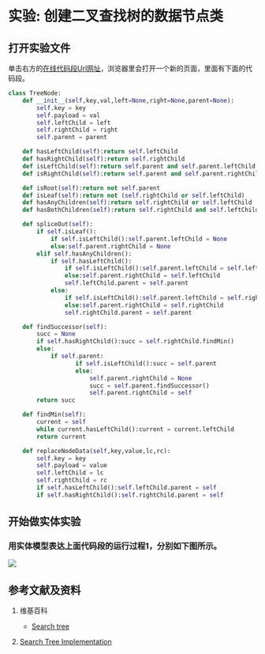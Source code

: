 # 实验: 创建二叉查找树的数据节点类

## 打开实验文件

单击右方的[在线代码段Url网址](http://www.pythontutor.com/visualize.html#code=class%20TreeNode%3A%0A%20%20%20%20def%20__init__%28self,key,val,left%3DNone,right%3DNone,parent%3DNone%29%3A%0A%20%20%20%20%20%20%20%20self.key%20%3D%20key%0A%20%20%20%20%20%20%20%20self.payload%20%3D%20val%0A%20%20%20%20%20%20%20%20self.leftChild%20%3D%20left%0A%20%20%20%20%20%20%20%20self.rightChild%20%3D%20right%0A%20%20%20%20%20%20%20%20self.parent%20%3D%20parent%0A%0A%20%20%20%20def%20hasLeftChild%28self%29%3Areturn%20self.leftChild%0A%20%20%20%20def%20hasRightChild%28self%29%3Areturn%20self.rightChild%0A%20%20%20%20def%20isLeftChild%28self%29%3Areturn%20self.parent%20and%20self.parent.leftChild%20%3D%3D%20self%0A%20%20%20%20def%20isRightChild%28self%29%3Areturn%20self.parent%20and%20self.parent.rightChild%20%3D%3D%20self%0A%0A%20%20%20%20def%20isRoot%28self%29%3Areturn%20not%20self.parent%0A%20%20%20%20def%20isLeaf%28self%29%3Areturn%20not%20%28self.rightChild%20or%20self.leftChild%29%0A%20%20%20%20def%20hasAnyChildren%28self%29%3Areturn%20self.rightChild%20or%20self.leftChild%0A%20%20%20%20def%20hasBothChildren%28self%29%3Areturn%20self.rightChild%20and%20self.leftChild%0A%0A%20%20%20%20def%20spliceOut%28self%29%3A%0A%20%20%20%20%20%20%20%20if%20self.isLeaf%28%29%3A%0A%20%20%20%20%20%20%20%20%20%20%20%20if%20self.isLeftChild%28%29%3Aself.parent.leftChild%20%3D%20None%0A%20%20%20%20%20%20%20%20%20%20%20%20else%3Aself.parent.rightChild%20%3D%20None%0A%20%20%20%20%20%20%20%20elif%20self.hasAnyChildren%28%29%3A%0A%20%20%20%20%20%20%20%20%20%20%20%20if%20self.hasLeftChild%28%29%3A%0A%20%20%20%20%20%20%20%20%20%20%20%20%20%20%20%20if%20self.isLeftChild%28%29%3Aself.parent.leftChild%20%3D%20self.leftChild%0A%20%20%20%20%20%20%20%20%20%20%20%20%20%20%20%20else%3Aself.parent.rightChild%20%3D%20self.leftChild%0A%20%20%20%20%20%20%20%20%20%20%20%20%20%20%20%20self.leftChild.parent%20%3D%20self.parent%0A%20%20%20%20%20%20%20%20%20%20%20%20else%3A%0A%20%20%20%20%20%20%20%20%20%20%20%20%20%20%20%20if%20self.isLeftChild%28%29%3Aself.parent.leftChild%20%3D%20self.rightChild%0A%20%20%20%20%20%20%20%20%20%20%20%20%20%20%20%20else%3Aself.parent.rightChild%20%3D%20self.rightChild%0A%20%20%20%20%20%20%20%20%20%20%20%20%20%20%20%20self.rightChild.parent%20%3D%20self.parent%0A%0A%20%20%20%20def%20findSuccessor%28self%29%3A%0A%20%20%20%20%20%20%20%20succ%20%3D%20None%0A%20%20%20%20%20%20%20%20if%20self.hasRightChild%28%29%3Asucc%20%3D%20self.rightChild.findMin%28%29%0A%20%20%20%20%20%20%20%20else%3A%0A%20%20%20%20%20%20%20%20%20%20%20%20if%20self.parent%3A%0A%20%20%20%20%20%20%20%20%20%20%20%20%20%20%20%20%20%20%20if%20self.isLeftChild%28%29%3Asucc%20%3D%20self.parent%0A%20%20%20%20%20%20%20%20%20%20%20%20%20%20%20%20%20%20%20else%3A%0A%20%20%20%20%20%20%20%20%20%20%20%20%20%20%20%20%20%20%20%20%20%20%20self.parent.rightChild%20%3D%20None%0A%20%20%20%20%20%20%20%20%20%20%20%20%20%20%20%20%20%20%20%20%20%20%20succ%20%3D%20self.parent.findSuccessor%28%29%0A%20%20%20%20%20%20%20%20%20%20%20%20%20%20%20%20%20%20%20%20%20%20%20self.parent.rightChild%20%3D%20self%0A%20%20%20%20%20%20%20%20return%20succ%0A%0A%20%20%20%20def%20findMin%28self%29%3A%0A%20%20%20%20%20%20%20%20current%20%3D%20self%0A%20%20%20%20%20%20%20%20while%20current.hasLeftChild%28%29%3Acurrent%20%3D%20current.leftChild%0A%20%20%20%20%20%20%20%20return%20current%0A%0A%20%20%20%20def%20replaceNodeData%28self,key,value,lc,rc%29%3A%0A%20%20%20%20%20%20%20%20self.key%20%3D%20key%0A%20%20%20%20%20%20%20%20self.payload%20%3D%20value%0A%20%20%20%20%20%20%20%20self.leftChild%20%3D%20lc%0A%20%20%20%20%20%20%20%20self.rightChild%20%3D%20rc%0A%20%20%20%20%20%20%20%20if%20self.hasLeftChild%28%29%3Aself.leftChild.parent%20%3D%20self%0A%20%20%20%20%20%20%20%20if%20self.hasRightChild%28%29%3Aself.rightChild.parent%20%3D%20self&cumulative=false&heapPrimitives=nevernest&mode=edit&origin=opt-frontend.js&py=py3anaconda&rawInputLstJSON=%5B%5D&textReferences=false)，浏览器里会打开一个新的页面，里面有下面的代码段。

```python
class TreeNode:
    def __init__(self,key,val,left=None,right=None,parent=None):
        self.key = key
        self.payload = val
        self.leftChild = left
        self.rightChild = right
        self.parent = parent

    def hasLeftChild(self):return self.leftChild
    def hasRightChild(self):return self.rightChild
    def isLeftChild(self):return self.parent and self.parent.leftChild == self
    def isRightChild(self):return self.parent and self.parent.rightChild == self

    def isRoot(self):return not self.parent
    def isLeaf(self):return not (self.rightChild or self.leftChild)
    def hasAnyChildren(self):return self.rightChild or self.leftChild
    def hasBothChildren(self):return self.rightChild and self.leftChild

    def spliceOut(self):
        if self.isLeaf():
            if self.isLeftChild():self.parent.leftChild = None
            else:self.parent.rightChild = None
        elif self.hasAnyChildren():
            if self.hasLeftChild():
                if self.isLeftChild():self.parent.leftChild = self.leftChild
                else:self.parent.rightChild = self.leftChild
                self.leftChild.parent = self.parent
            else:
                if self.isLeftChild():self.parent.leftChild = self.rightChild
                else:self.parent.rightChild = self.rightChild
                self.rightChild.parent = self.parent

    def findSuccessor(self):
        succ = None
        if self.hasRightChild():succ = self.rightChild.findMin()
        else:
            if self.parent:
                   if self.isLeftChild():succ = self.parent
                   else:
                       self.parent.rightChild = None
                       succ = self.parent.findSuccessor()
                       self.parent.rightChild = self
        return succ

    def findMin(self):
        current = self
        while current.hasLeftChild():current = current.leftChild
        return current

    def replaceNodeData(self,key,value,lc,rc):
        self.key = key
        self.payload = value
        self.leftChild = lc
        self.rightChild = rc
        if self.hasLeftChild():self.leftChild.parent = self
        if self.hasRightChild():self.rightChild.parent = self

```

## 开始做实体实验

### 用实体模型表达上面代码段的运行过程1，分别如下图所示。

![](/images/章4-理解基本的数据结构/创建二叉查找树的数据节点类/1a1.jpg)



## 参考文献及资料

1. 维基百科
	- [Search tree](https://en.wikipedia.org/wiki/Search_tree) 

2. [Search Tree Implementation](https://runestone.academy/runestone/books/published/pythonds/Trees/SearchTreeImplementation.html) 